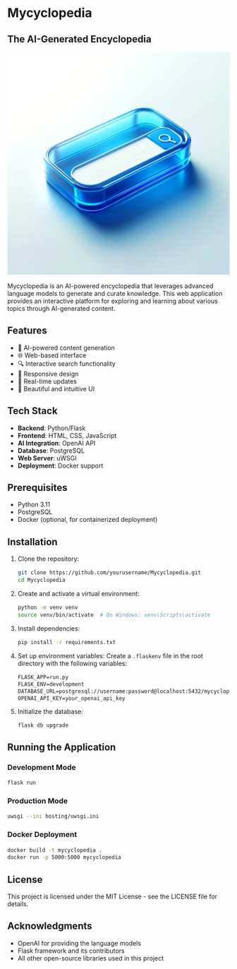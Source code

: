 # Mycyclopedia

## The AI-Generated Encyclopedia

![Thumbnail](docs/thumbnail.png)

Mycyclopedia is an AI-powered encyclopedia that leverages advanced language models to generate and curate knowledge. This web application provides an interactive platform for exploring and learning about various topics through AI-generated content.

## Features

- 🤖 AI-powered content generation
- 🌐 Web-based interface
- 🔍 Interactive search functionality
- 📱 Responsive design
- 🔄 Real-time updates
- 🎨 Beautiful and intuitive UI

## Tech Stack

- **Backend**: Python/Flask
- **Frontend**: HTML, CSS, JavaScript
- **AI Integration**: OpenAI API
- **Database**: PostgreSQL
- **Web Server**: uWSGI
- **Deployment**: Docker support

## Prerequisites

- Python 3.11
- PostgreSQL
- Docker (optional, for containerized deployment)

## Installation

1. Clone the repository:

    ```bash
    git clone https://github.com/yourusername/Mycyclopedia.git
    cd Mycyclopedia
    ```

2. Create and activate a virtual environment:

    ```bash
    python -m venv venv
    source venv/bin/activate  # On Windows: venv\Scripts\activate
    ```

3. Install dependencies:

    ```bash
    pip install -r requirements.txt
    ```

4. Set up environment variables:
    Create a `.flaskenv` file in the root directory with the following variables:

    ```text
    FLASK_APP=run.py
    FLASK_ENV=development
    DATABASE_URL=postgresql://username:password@localhost:5432/mycyclopedia
    OPENAI_API_KEY=your_openai_api_key
    ```

5. Initialize the database:

    ```bash
    flask db upgrade
    ```

## Running the Application

### Development Mode

```bash
flask run
```

### Production Mode

```bash
uwsgi --ini hosting/uwsgi.ini
```

### Docker Deployment

```bash
docker build -t mycyclopedia .
docker run -p 5000:5000 mycyclopedia
```

## License

This project is licensed under the MIT License - see the LICENSE file for details.

## Acknowledgments

- OpenAI for providing the language models
- Flask framework and its contributors
- All other open-source libraries used in this project
